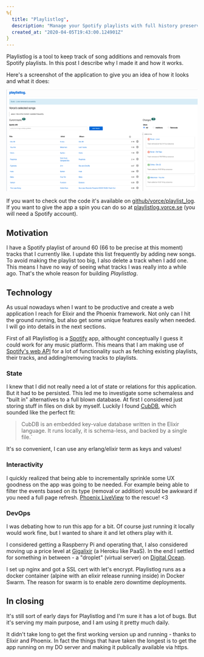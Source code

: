 ```yaml
---
%{
  title: "Playlistlog",
  description: "Manage your Spotify playlists with full history preserved. The technical what and how of Playlistlog",
  created_at: "2020-04-05T19:43:00.124901Z"
}
---
```


Playlistlog is a tool to keep track of song additions and removals from Spotify playlists. In this post I describe why I made it and how it works.

Here's a screenshot of the application to give you an idea of how it looks and what it does:

![Playlistlog screenshot](assets/images/playlistlog/playlistlog_screenshot.png "Playlistlog screenshot")

If you want to check out the code it's available on [github/vorce/playlist_log](https://github.com/vorce/playlist_log). If you want to give the app a spin you can do so at [playlistlog.vorce.se](https://playlistlog.vorce.se) (you will need a Spotify account).

## Motivation

I have a Spotify playlist of around 60 (66 to be precise at this moment) tracks that I currently like. I update this list frequently by adding new songs. To avoid making the playlist too big, I also delete a track when I add one. This means I have no way of seeing what tracks I was really into a while ago. That's the whole reason for building *Playlistlog*.

## Technology

As usual nowadays when I want to be productive and create a web application I reach for Elixir and the Phoenix framework. Not only can I hit the ground running, but also get some unique features easily when needed. I will go into details in the next sections.

First of all Playlistlog is a [Spotify](https://www.spotify.com/) app, althought conceptually I guess it could work for any music platform. This means that I am making use of [Spotify's web API](https://developer.spotify.com/documentation/web-api/reference/) for a lot of functionality such
as fetching existing playlists, their tracks, and adding/removing tracks to playlists.

### State

I knew that I did not really need a lot of state or relations for this application. But it had to be persisted. This led me to investigate some schemaless and "built in" alternatives to a full blown database. At first I considered just storing stuff in files on disk by myself. Luckily I found [CubDB](https://github.com/lucaong/cubdb), which sounded like the perfect fit:

> CubDB is an embedded key-value database written in the Elixir language. It runs locally, it is schema-less, and backed by a single file.`

It's so convenient, I can use any erlang/elixir term as keys and values!

### Interactivity

I quickly realized that being able to incrementally sprinkle some UX goodness on the app was going to be needed. For example being able to filter the events based on its type (removal or addition) would be awkward if you need a full page refresh. [Phoenix LiveView](https://github.com/phoenixframework/phoenix_live_view) to the rescue! <3

### DevOps

I was debating how to run this app for a bit. Of course just running it locally would work fine, but I wanted to share it and let others play with it.

I considered getting a Raspberry Pi and operating that, I also considered moving up a price level at [Gigalixir](https://gigalixir.com/) (a Heroku like PaaS). In the end I settled for something in between - a "droplet" (virtual server) on [Digital Ocean](https://www.digitalocean.com/).

I set up nginx and got a SSL cert with let's encrypt. Playlistlog runs as a docker container (alpine with an elixir release running inside) in Docker Swarm. The reason for swarm is to enable zero downtime deployments.

## In closing

It's still sort of early days for Playlistlog and I'm sure it has a lot of bugs. But it's serving my main purpose, and I am using it pretty much daily.

It didn't take long to get the first working version up and running - thanks to Elixir and Phoenix. In fact the things that have taken the longest is to get the app running on my DO server and making it publically available via https.
